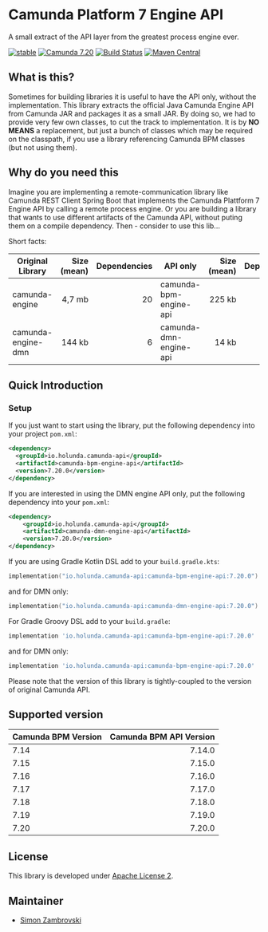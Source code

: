 # Camunda Platform 7 Engine API

A small extract of the API layer from the greatest process engine ever.

[![stable](https://img.shields.io/badge/lifecycle-STABLE-green.svg)](https://github.com/holisticon#open-source-lifecycle)
[![Camunda 7.20](https://img.shields.io/badge/Camunda%20Version-7.20-orange.svg)]([https://github.com/holisticon#open-source-lifecycle](https://docs.camunda.org/manual/7.20/))
[![Build Status](https://github.com/holunda-io/camunda-bpm-api/actions/workflows/default.yml/badge.svg)](https://github.com/holunda-io/camunda-bpm-api/actions/workflows/default.yml)
[![Maven Central](https://maven-badges.herokuapp.com/maven-central/io.holunda.camunda-api/camunda-bpm-engine-api/badge.svg)](https://maven-badges.herokuapp.com/maven-central/io.holunda.camunda-api/camunda-bpm-engine-api)

## What is this?

Sometimes for building libraries it is useful to have the API only, without the implementation. This library extracts the official Java Camunda Engine API from Camunda JAR and packages it as a small JAR. By doing so, we had to provide very few own classes, to cut the track to implementation. It is by **NO MEANS** a replacement, but just a bunch of classes which may be required on the classpath, if you use a library referencing Camunda BPM classes (but not using them).

## Why do you need this

Imagine you are implementing a remote-communication library like Camunda REST Client Spring Boot that implements the Camunda Plattform 7 Engine API by calling a remote process engine. Or you are building a library that wants to use different artifacts of the Camunda API, without puting them on a compile 
dependency. Then - consider to use this lib...


Short facts:

| Original Library         | Size (mean)  | Dependencies  | API only               | Size (mean) | Dependencies |
| ------------------------ | -----------: | ------------: | ---------------------- | ----------: |-------------:|
| camunda-engine           |    4,7 mb    |    20         | camunda-bpm-engine-api |   225 kb    |            7 |
| camunda-engine-dmn       |    144 kb    |     6         | camunda-dmn-engine-api |    14 kb    |            3 |


## Quick Introduction

### Setup
If you just want to start using the library, put the following dependency into your project `pom.xml`:

```xml
<dependency>
  <groupId>io.holunda.camunda-api</groupId>
  <artifactId>camunda-bpm-engine-api</artifactId>
  <version>7.20.0</version>
</dependency>
```

If you are interested in using the DMN engine API only, put the following dependency into your `pom.xml`:

```xml
<dependency>
    <groupId>io.holunda.camunda-api</groupId>
    <artifactId>camunda-dmn-engine-api</artifactId>
    <version>7.20.0</version>
</dependency>
```


If you are using Gradle Kotlin DSL add to your `build.gradle.kts`:

```kotlin
implementation("io.holunda.camunda-api:camunda-bpm-engine-api:7.20.0")
```

and for DMN only:

```kotlin
implementation("io.holunda.camunda-api:camunda-dmn-engine-api:7.20.0")
```


For Gradle Groovy DSL add to your `build.gradle`:

```groovy
implementation 'io.holunda.camunda-api:camunda-bpm-engine-api:7.20.0'
```

and for DMN only:

```groovy
implementation 'io.holunda.camunda-api:camunda-bpm-engine-api:7.20.0'
```

Please note that the version of this library is tightly-coupled to the version of original Camunda API.  

## Supported version

| Camunda BPM Version | Camunda BPM API Version | 
|---------------------|------------------------:| 
| 7.14                |                  7.14.0 |
| 7.15                |                  7.15.0 |
| 7.16                |                  7.16.0 |
| 7.17                |                  7.17.0 |
| 7.18                |                  7.18.0 |
| 7.19                |                  7.19.0 |
| 7.20                |                  7.20.0 |



## License

This library is developed under [Apache License 2](./LICENSE).

## Maintainer

* [Simon Zambrovski](https://gihub.com/zambrovski)

